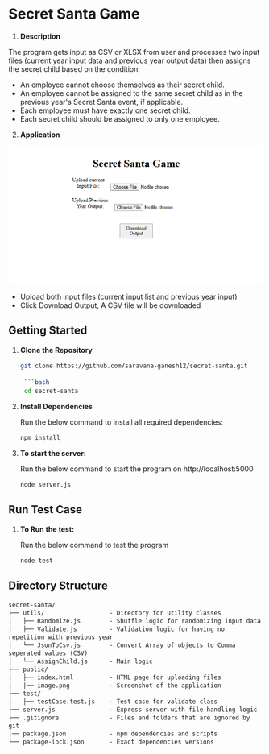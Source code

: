 # Secret Santa Game

1. **Description**

The program gets input as CSV or XLSX from user and  processes two input files (current year input data and previous year output data) then assigns the secret child based on the condition:

- An employee cannot choose themselves as their secret child. 
- An employee cannot be assigned to the same secret child as in the previous year's Secret Santa event, if applicable. 
- Each employee must have exactly one secret child. 
- Each secret child should be assigned to only one employee. 

2. **Application**

![alt application image](public/image.png)

- Upload both input files (current input list and previous year input)
- Click Download Output, A CSV file will be downloaded

## Getting Started

1. **Clone the Repository**

   ```bash
   git clone https://github.com/saravana-ganesh12/secret-santa.git

    ```bash
    cd secret-santa

2. **Install Dependencies**

    Run the below command to install all required dependencies:

    ```bash
    npm install

3. **To start the server:**

    Run the below command to start the program on http://localhost:5000

    ```bash
    node server.js

## Run Test Case

1. **To Run the test:**

    Run the below command to test the program

    ```bash
    node test


## Directory Structure


    secret-santa/
    ├── utils/                  - Directory for utility classes
    │   ├── Randomize.js        - Shuffle logic for randomizing input data
    │   ├── Validate.js         - Validation logic for having no repetition with previous year
    │   └── JsonToCsv.js        - Convert Array of objects to Comma seperated values (CSV)
    │   └── AssignChild.js      - Main logic
    ├── public/     
    |   ├── index.html          - HTML page for uploading files
    |   |── image.png           - Screenshot of the application
    ├── test/   
    |   ├── testCase.test.js    - Test case for validate class
    ├── server.js               - Express server with file handling logic
    ├── .gitignore              - Files and folders that are ignored by git 
    |── package.json            - npm dependencies and scripts
    └── package-lock.json       - Exact dependencies versions
